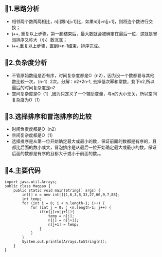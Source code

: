 ##  👑1.思路分析

* 相邻两个数两两相比，n[i]跟n[j+1]比，如果n[i]>n[j+1]，则将连个数进行交换；
* j++, 重复以上步骤，第一趟结束后，最大数就会被确定在最后一位，这就是冒泡排序又称大（小）数沉底；
* i++,重复以上步骤，直到i=n-1结束，排序完成。

## 🎒2.负杂度分析

* 不管原始数组是否有序，时间复杂度都是O（n2），因为没一个数都要与其他数比较一次，（n-1）2次，分解：n2+2n-1,  去掉低次幂和常数，剩下n2,所以最后的时间复杂度是n2
* 空间复杂度是O（1）,因为只定义了一个辅助变量，与n的大小无关，所以空间复杂度为O（1）

## 👝3.选择排序和冒泡排序的比较

* 时间负责度都是O（n2）
* 空间复杂度都是O（1）
* 选择排序是从第一位开始确定最大或最小的数，保证前面的数都是有序的，且都比后面的数小或大，冒泡排序是从最后一位开始确定最大或最小的数，保证后面的数都是有序的且都大于或小于前面的数。。

## 👜4.主要代码

```
import java.util.Arrays;
public class Maopao {
    public static void main(String[] args) {
        int[] n = new int[]{1,6,3,8,33,27,66,9,7,88};
        int temp;
        for (int i = 0; i < n.length-1; i++) {
            for (int j = 0; j <n.length-1; j++) {
                if(n[j]>n[j+1]){
                    temp = n[j];
                    n[j] = n[j+1];
                    n[j+1] = temp;
                }
            }
        }
        System.out.println(Arrays.toString(n));
    }
}

```
